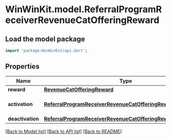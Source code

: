 # WinWinKit.model.ReferralProgramReceiverRevenueCatOfferingReward

## Load the model package
```dart
import 'package:WinWinKit/api.dart';
```

## Properties
Name | Type | Description | Notes
------------ | ------------- | ------------- | -------------
**reward** | [**RevenueCatOfferingReward**](RevenueCatOfferingReward.md) | The reward | 
**activation** | [**ReferralProgramReceiverRevenueCatOfferingRewardActivation**](ReferralProgramReceiverRevenueCatOfferingRewardActivation.md) | The activation configuration | 
**deactivation** | [**ReferralProgramReceiverRevenueCatOfferingRewardDeactivation**](ReferralProgramReceiverRevenueCatOfferingRewardDeactivation.md) |  | 

[[Back to Model list]](../README.md#documentation-for-models) [[Back to API list]](../README.md#documentation-for-api-endpoints) [[Back to README]](../README.md)


